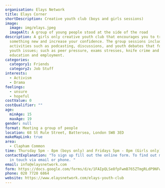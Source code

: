 ```yaml
---
organisation: Elays Network
title: Elays Corner
shortDescription: Creative youth club (boys and girls sessions)
image:
  image: img/elays.jpeg
  imageAlt: A group of young people stood at the side of the road
description: A girls only creative youth club that encourages you to try
  something new and increase your confidence. The group sessions include
  activities such as podcasting, discussions, and youth debates that focuses in
  youth issues; such as peer pressure, exams stresses, knife crime and further
  education and employment.
categories:
  category1: Friends
  category2: Job Stuff
interests:
  - Activism
  - Drama
feelings:
  - unsure
  - hopeful
costValue: 0
costQualifier: ""
age:
  minAge: 15
  maxAge: 19
gender: null
format: Meeting a group of people
location: 68 St Rule Street, Battersea, London SW8 3ED
makeMapLink: true
area:
  - Clapham Common
time: Thursday 5pm - 8pm (boys only) and Fridays 5pm - 8pm (Girls only)
contactExplanation: "To sign up fill out the online form. To find out more, get
  in touch via email or phone. "
email: info@elaysnetwork.com
form: https://docs.google.com/forms/d/e/1FAIpQLSe8fpFwmB765ZTmgRLdP9NFwB4MuCau85hb9v0GBIeJ0M_0Xg/viewform
phone: 020 7720 6864
website: https://www.elaysnetwork.com/elays-youth-club
---
```

